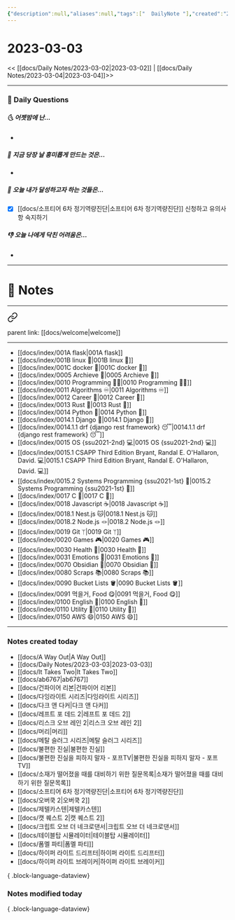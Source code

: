 ```yaml
---
{"description":null,"aliases":null,"tags":["  DailyNote "],"created":"2023-03-03T09:01:30","updated":"2023-07-15T21:30:20","title":"2023-03-03","dg-publish":true,"permalink":"/docs/Daily Notes/2023-03-03/","dgPassFrontmatter":true}
---
```



# 2023-03-03

<< [[docs/Daily Notes/2023-03-02\|2023-03-02]] | [[docs/Daily Notes/2023-03-04\|2023-03-04]]>>

---

### 📅 Daily Questions

##### 🌜 어젯밤에 난...

- 

##### 🙌 지금 당장 날 흥미롭게 만드는 것은...

- 

##### 🚀 오늘 내가 달성하고자 하는 것들은...

- [x] [[docs/소프티어 6차 정기역량진단\|소프티어 6차 정기역량진단]] 신청하고 유의사항 숙지하기

##### 👎 오늘 나에게 닥친 어려움은...

- 

---

# 📝 Notes

---

<div class="transclusion internal-embed is-loaded"><a class="markdown-embed-link" href="/docs/index/waypoint/" aria-label="Open link"><svg xmlns="http://www.w3.org/2000/svg" width="24" height="24" viewBox="0 0 24 24" fill="none" stroke="currentColor" stroke-width="2" stroke-linecap="round" stroke-linejoin="round" class="svg-icon lucide-link"><path d="M10 13a5 5 0 0 0 7.54.54l3-3a5 5 0 0 0-7.07-7.07l-1.72 1.71"></path><path d="M14 11a5 5 0 0 0-7.54-.54l-3 3a5 5 0 0 0 7.07 7.07l1.71-1.71"></path></svg></a><div class="markdown-embed">





parent link: [[docs/welcome\|welcome]]

---

- [[docs/index/001A flask\|001A flask]]
- [[docs/index/001B linux 🐧\|001B linux 🐧]]
- [[docs/index/001C docker 🐳\|001C docker 🐳]]
- [[docs/index/0005 Archieve 💾\|0005 Archieve 💾]]
- [[docs/index/0010 Programming 👩‍💻\|0010 Programming 👩‍💻]]
- [[docs/index/0011 Algorithms ♾️\|0011 Algorithms ♾️]]
- [[docs/index/0012 Career 💼\|0012 Career 💼]]
- [[docs/index/0013 Rust 🦀\|0013 Rust 🦀]]
- [[docs/index/0014 Python 🐍\|0014 Python 🐍]]
- [[docs/index/0014.1 Django 🎈\|0014.1 Django 🎈]]
- [[docs/index/0014.1.1 drf {django rest framework} 😴\|0014.1.1 drf {django rest framework} 😴]]
- [[docs/index/0015 OS {ssu2021-2nd} 💻\|0015 OS {ssu2021-2nd} 💻]]
- [[docs/index/0015.1 CSAPP Third Edition Bryant, Randal E. O'Hallaron, David. 💻\|0015.1 CSAPP Third Edition Bryant, Randal E. O'Hallaron, David. 💻]]
- [[docs/index/0015.2 Systems Programming {ssu2021-1st} 🐼\|0015.2 Systems Programming {ssu2021-1st} 🐼]]
- [[docs/index/0017 C 🍎\|0017 C 🍎]]
- [[docs/index/0018 Javascript ☕️\|0018 Javascript ☕️]]
- [[docs/index/0018.1 Nest.js 🐱\|0018.1 Nest.js 🐱]]
- [[docs/index/0018.2 Node.js 🪢\|0018.2 Node.js 🪢]]
- [[docs/index/0019 Git ᛘ\|0019 Git ᛘ]]
- [[docs/index/0020 Games 🎮\|0020 Games 🎮]]
- [[docs/index/0030 Health 💪\|0030 Health 💪]]
- [[docs/index/0031 Emotions 🤔\|0031 Emotions 🤔]]
- [[docs/index/0070 Obsidian 💎\|0070 Obsidian 💎]]
- [[docs/index/0080 Scraps 📚\|0080 Scraps 📚]]
- [[docs/index/0090 Bucket Lists 🪣\|0090 Bucket Lists 🪣]]
- [[docs/index/0091 먹을거, Food 😋\|0091 먹을거, Food 😋]]
- [[docs/index/0100 English 👻\|0100 English 👻]]
- [[docs/index/0110 Utility 🔧\|0110 Utility 🔧]]
- [[docs/index/0150 AWS 😄\|0150 AWS 😄]]




</div></div>


---

### Notes created today

- [[docs/A Way Out\|A Way Out]]
- [[docs/Daily Notes/2023-03-03\|2023-03-03]]
- [[docs/It Takes Two\|It Takes Two]]
- [[docs/ab6767\|ab6767]]
- [[docs/건파이어 리본\|건파이어 리본]]
- [[docs/다잉라이트 시리즈\|다잉라이트 시리즈]]
- [[docs/다크 앤 다커\|다크 앤 다커]]
- [[docs/레프트 포 데드 2\|레프트 포 데드 2]]
- [[docs/리스크 오브 레인 2\|리스크 오브 레인 2]]
- [[docs/머리\|머리]]
- [[docs/메탈 슬러그 시리즈\|메탈 슬러그 시리즈]]
- [[docs/불편한 진실\|불편한 진실]]
- [[docs/불편한 진실을 피하지 말자 - 포프TV\|불편한 진실을 피하지 말자 - 포프TV]]
- [[docs/소재가 떨어졌을 때를 대비하기 위한 질문목록\|소재가 떨어졌을 때를 대비하기 위한 질문목록]]
- [[docs/소프티어 6차 정기역량진단\|소프티어 6차 정기역량진단]]
- [[docs/오버쿡 2\|오버쿡 2]]
- [[docs/제텔카스텐\|제텔카스텐]]
- [[docs/캣 퀘스트 2\|캣 퀘스트 2]]
- [[docs/크립트 오브 더 네크로댄서\|크립트 오브 더 네크로댄서]]
- [[docs/테이블탑 시뮬레이터\|테이블탑 시뮬레이터]]
- [[docs/폼멜 파티\|폼멜 파티]]
- [[docs/하이퍼 라이트 드리프터\|하이퍼 라이트 드리프터]]
- [[docs/하이퍼 라이트 브레이커\|하이퍼 라이트 브레이커]]

{ .block-language-dataview}

### Notes modified today


{ .block-language-dataview}
